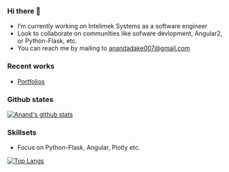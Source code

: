 ### Hi there 👋

- I’m currently working on Intelimek Systems as a software engineer
- Look to collaborate on communities like sofware devlopment, Angular2, or Python-Flask, etc.
- You can reach me by mailing to anandadake007@gmail.com

### Recent works

* [Portfolios](https://anandadake.github.io/)
<!-- * [Daily Leaning APP](https://daily-learning.herokuapp.com) -->
 
### Github states
[![Anand's github stats](https://github-readme-stats.vercel.app/api?username=anandadake)](https://github.com/anuraghazra/github-readme-stats)

### Skillsets
* Focus on Python-Flask, Angular, Plotly etc. 

[![Top Langs](https://github-readme-stats.vercel.app/api/top-langs/?username=anandadake&langs_count=8)](https://github.com/anuraghazra/github-readme-stats)
